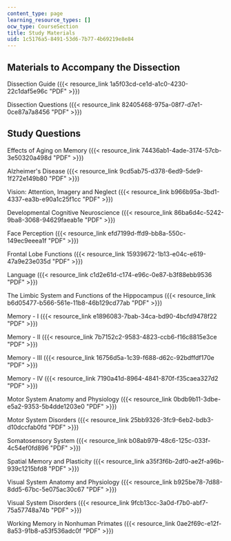 ```yaml
---
content_type: page
learning_resource_types: []
ocw_type: CourseSection
title: Study Materials
uid: 1c5176a5-8491-53d6-7b77-4b69219e8e84
---
```


Materials to Accompany the Dissection
-------------------------------------

Dissection Guide ({{< resource_link 1a5f03cd-ce1d-a1c0-4230-22c1daf5e96c "PDF" >}})

Dissection Questions ({{< resource_link 82405468-975a-08f7-d7e1-0ce87a7a8456 "PDF" >}})

Study Questions
---------------

Effects of Aging on Memory ({{< resource_link 74436ab1-4ade-3174-57cb-3e50320a498d "PDF" >}})

Alzheimer's Disease ({{< resource_link 9cd5ab75-d378-6ed9-5de9-1f272e149b80 "PDF" >}})

Vision: Attention, Imagery and Neglect ({{< resource_link b966b95a-3bd1-4337-ea3b-e90a1c25f1cc "PDF" >}})

Developmental Cognitive Neuroscience ({{< resource_link 86ba6d4c-5242-9ba8-3068-94629faeab1e "PDF" >}})

Face Perception ({{< resource_link efd7199d-ffd9-bb8a-550c-149ec9eeea1f "PDF" >}})

Frontal Lobe Functions ({{< resource_link 15939672-1b13-e04c-e619-47a9e23e035d "PDF" >}})

Language ({{< resource_link c1d2e61d-c174-e96c-0e87-b3f88ebb9536 "PDF" >}})

The Limbic System and Functions of the Hippocampus ({{< resource_link b6d05477-b566-561e-11b8-46b129cd77ab "PDF" >}})

Memory - I ({{< resource_link e1896083-7bab-34ca-bd90-4bcfd9478f22 "PDF" >}})

Memory - II ({{< resource_link 7b7152c2-9583-4823-ccb6-f16c8815e3ce "PDF" >}})

Memory - III ({{< resource_link 16756d5a-1c39-f688-d62c-92bdffdf170e "PDF" >}})

Memory - IV ({{< resource_link 7190a41d-8964-4841-870f-f35caea327d2 "PDF" >}})

Motor System Anatomy and Physiology ({{< resource_link 0bdb9b11-3dbe-e5a2-9353-5b4dde1203e0 "PDF" >}})

Motor System Disorders ({{< resource_link 25bb9326-3fc9-6eb2-bdb3-d10dccfab0fd "PDF" >}})

Somatosensory System ({{< resource_link b08ab979-48c6-125c-033f-4c54ef0fd896 "PDF" >}})

Spatial Memory and Plasticity ({{< resource_link a35f3f6b-2df0-ae2f-a96b-939c1215bfd8 "PDF" >}})

Visual System Anatomy and Physiology ({{< resource_link b925be78-7d88-8dd5-67bc-5e075ac30c67 "PDF" >}})

Visual System Disorders ({{< resource_link 9fcb13cc-3a0d-f7b0-abf7-75a57748a74b "PDF" >}})

Working Memory in Nonhuman Primates ({{< resource_link 0ae2f69c-e12f-8a53-91b8-a53f536adc0f "PDF" >}})